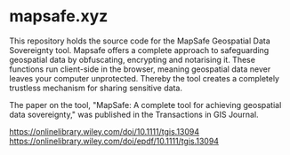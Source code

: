 # mapsafe.xyz

This repository holds the source code for the MapSafe Geospatial Data Sovereignty tool. Mapsafe offers a complete approach to safeguarding geospatial data by obfuscating, encrypting and notarising it.
These functions run client-side in the browser, meaning geospatial data never leaves your computer unprotected. Thereby the tool creates a completely trustless mechanism for sharing sensitive data.

The paper on the tool, "MapSafe: A complete tool for achieving geospatial data sovereignty," was published in the Transactions in GIS Journal.  

https://onlinelibrary.wiley.com/doi/10.1111/tgis.13094 
https://onlinelibrary.wiley.com/doi/epdf/10.1111/tgis.13094
